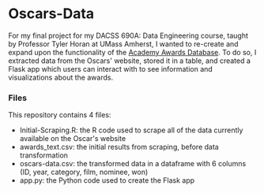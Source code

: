 # Oscars-Data
For my final project for my DACSS 690A: Data Engineering course, taught by Professor Tyler Horan at UMass Amherst, I wanted to re-create and expand upon the functionality of the [Academy Awards Database](https://awardsdatabase.oscars.org/). To do so, I extracted data from the Oscars' website, stored it in a table, and created a Flask app which users can interact with to see information and visualizations about the awards.

### Files
This repository contains 4 files:
- Initial-Scraping.R: the R code used to scrape all of the data currently available on the Oscar's website
- awards_text.csv: the initial results from scraping, before data transformation
- oscars-data.csv: the transformed data in a dataframe with 6 columns (ID, year, category, film, nominee, won)
- app.py: the Python code used to create the Flask app 
